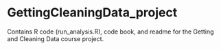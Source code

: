 # GettingCleaningData_project
Contains R code (run_analysis.R), code book, and readme for the Getting and Cleaning Data course project.

